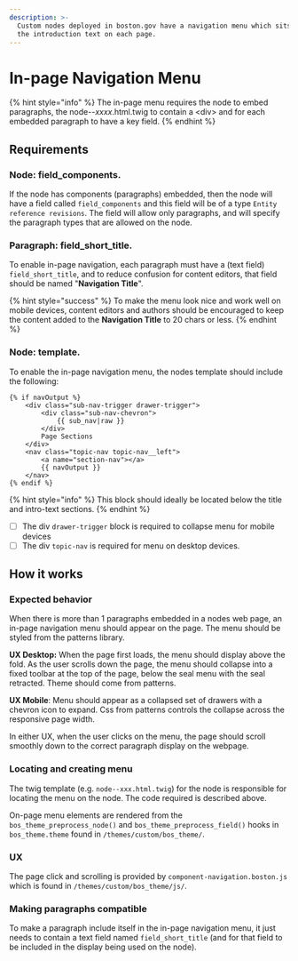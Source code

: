 ```yaml
---
description: >-
  Custom nodes deployed in boston.gov have a navigation menu which sits below
  the introduction text on each page.
---
```


# In-page Navigation Menu

{% hint style="info" %}
The in-page menu requires the node to embed paragraphs, the node--_xxxx_.html.twig to contain a &lt;div&gt; and for each embedded paragraph to have a key field.
{% endhint %}

## Requirements

### Node: field\_components.

If the node has components \(paragraphs\) embedded, then the node will have a field called `field_components` and this field will be of a type `Entity reference revisions`.  The field will allow only paragraphs, and will specify the paragraph types that are allowed on the node.

### Paragraph: field\_short\_title.

To enable in-page navigation, each paragraph must have a \(text field\) `field_short_title`, and to reduce confusion for content editors, that field should be named "**Navigation Title**".  

{% hint style="success" %}
To make the menu look nice and work well on mobile devices, content editors and authors should be encouraged to keep the content added to the **Navigation Title** to 20 chars or less.
{% endhint %}

### Node: template.

To enable the in-page navigation menu, the nodes template should include the following:

```text
{% if navOutput %}
    <div class="sub-nav-trigger drawer-trigger">
        <div class="sub-nav-chevron">
            {{ sub_nav|raw }}
        </div>
        Page Sections
    </div>
    <nav class="topic-nav topic-nav__left">
        <a name="section-nav"></a>
        {{ navOutput }}
    </nav>
{% endif %}
```

{% hint style="info" %}
This block should ideally be located below the title and intro-text sections.
{% endhint %}

* [ ] The div `drawer-trigger` block is required to collapse menu for mobile devices
* [ ] The div `topic-nav` is required for menu on desktop devices.

## How it works

### Expected behavior 

When there is more than 1 paragraphs embedded in a nodes web page, an in-page navigation menu should appear on the page.  The menu should be styled from the patterns library.

**UX Desktop:** When the page first loads, the menu should display above the fold.  As the user scrolls down the page, the menu should collapse into a fixed toolbar at the top of the page, below the seal menu with the seal retracted.  Theme should come from patterns.

**UX Mobile**:   Menu should appear as a collapsed set of drawers with a chevron icon to expand. Css from patterns controls the collapse across the responsive page width.

In either UX, when the user clicks on the menu, the page should scroll smoothly down to the correct paragraph display on the webpage.

### Locating and creating menu

The twig template \(e.g. `node--xxx.html.twig`\) for the node is responsible for locating the menu on the node.  The code required is described above.

On-page menu elements are rendered from the `bos_theme_preprocess_node()` and `bos_theme_preprocess_field()`  hooks in `bos_theme.theme` found in `/themes/custom/bos_theme/`.

### UX

The page click and scrolling is provided by `component-navigation.boston.js` which is found in `/themes/custom/bos_theme/js/`.

### Making paragraphs compatible

To make a paragraph include itself in the in-page navigation menu, it just needs to contain a text field named `field_short_title` \(and for that field to be included in the display being used on the node\).

